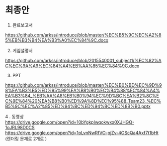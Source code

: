 # 최종안



1. 완료보고서


https://github.com/arkss/introduce/blob/master/%EC%B5%9C%EC%A2%85%EB%B3%B4%EA%B3%A0%EC%84%9C.docx



2. 게임설명서



https://github.com/arkss/introduce/blob/2015540001_subject1/%EC%82%AC%EC%9A%A9%EC%84%A4%EB%AA%85%EC%84%9C.docx

3. PPT



https://github.com/arkss/introduce/blob/master/%EC%B0%BD%EC%9D%98%EA%B3%B5%ED%95%99%EA%B8%B0%EC%B4%88%EC%84%A4%EA%B3%84_%EB%AA%A8%EB%B0%94%EC%9D%BC%EA%B2%8C%EC%9E%84%20%EA%B8%B0%ED%9A%8D%EC%95%88_Team23_%EC%B5%9C%EC%A2%85%ED%94%BC%ED%94%BC%ED%8B%B0.pptx



4 . 동영상 <br>
https://drive.google.com/open?id=10bYgkpIwqokwxx0XJHGQ-1oJRL98D0CS <br>
https://drive.google.com/open?id=1pLvnNwRfVO-pjZv-4OScQa4Axf7t1bHt <br>
(렌더링 문제로 2개로 )
